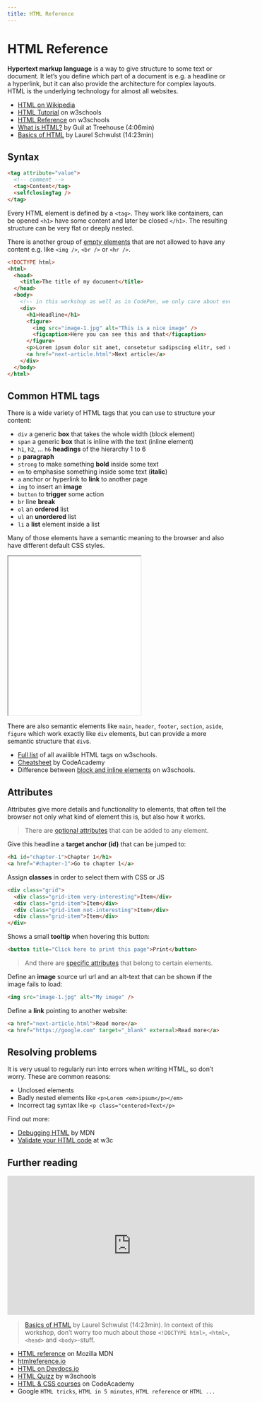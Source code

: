 ```yaml
---
title: HTML Reference
---
```


# HTML Reference

**Hypertext markup language** is a way to give structure to some text or document. It let’s you define which part of a document is e.g. a headline or a hyperlink, but it can also provide the architecture for complex layouts. HTML is the underlying technology for almost all websites.

- [HTML on Wikipedia](https://en.wikipedia.org/wiki/HTML)
- [HTML Tutorial](https://www.w3schools.com/html/default.asp) on w3schools
- [HTML Reference](https://www.w3schools.com/tags/default.asp) on w3schools
- [What is HTML?](https://www.youtube.com/watch?v=W-6OY9eI3hk) by Guil at Treehouse (4:06min)
- [Basics of HTML](https://www.youtube.com/watch?v=CkzbI1Tv_rQ) by Laurel Schwulst (14:23min)

## Syntax

```html
<tag attribute="value">
  <!-- comment -->
  <tag>Content</tag>
  <selfclosingTag />
</tag>
```

Every HTML element is defined by a `<tag>`. They work like containers, can be opened `<h1>` have some content and later be closed `</h1>`. The resulting structure can be very flat or deeply nested.

There is another group of [empty elements](https://developer.mozilla.org/en-US/docs/Glossary/Empty_element) that are not allowed to have any content e.g. like `<img />`, `<br />` or `<hr />`.

```html
<!DOCTYPE html>
<html>
  <head>
    <title>The title of my document</title>
  </head>
  <body>
    <!-- in this workshop as well as in CodePen, we only care about everything inside the body element -->
    <div>
      <h1>Headline</h1>
      <figure>
        <img src="image-1.jpg" alt="This is a nice image" />
        <figcaption>Here you can see this and that</figcaption>
      </figure>
      <p>Lorem ipsum dolor sit amet, consetetur sadipscing elitr, sed diam nonumy eirmod tempor invidunt ut labore et dolore magna aliquyam erat, sed diam voluptua.</p>
      <a href="next-article.html">Next article</a>
    </div>
  </body>
</html>
```

## Common HTML tags
There is a wide variety of HTML tags that you can use to structure your content:

- `div` a generic **box** that takes the whole width (block element)
- `span` a generic **box** that is inline with the text (inline element)
- `h1`, `h2`, ... `h6` **headings** of the hierarchy 1 to 6
- `p` **paragraph**
- `strong` to make something **bold** inside some text
- `em` to emphasise something inside some text (**italic**)
- `a` anchor or hyperlink to **link** to another page
- `img` to insert an **image**
- `button` to **trigger** some action
- `br` line **break**
- `ol` an **ordered** list
- `ul` an **unordered** list
- `li` a **list** element inside a list

Many of those elements have a semantic meaning to the browser and also have different default CSS styles.

<iframe height="360" src="/examples/a-few-more-html-elements/embed"></iframe>

There are also semantic elements like `main`, `header`, `footer`, `section`, `aside`, `figure` which work exactly like `div` elements, but can provide a more semantic structure that `div`s.

- [Full list](https://www.w3schools.com/tags/ref_byfunc.asp) of all availible HTML tags on w3schools.
- [Cheatsheet](https://www.codecademy.com/learn/learn-html/modules/learn-html-elements/cheatsheet) by CodeAcademy
- Difference between [block and inline elements](https://www.w3schools.com/html/html_blocks.asp) on w3schools.

## Attributes
Attributes give more details and functionality to elements, that often tell the browser not only what kind of element this is, but also how it works.

> There are [optional attributes](https://www.w3schools.com/tags/ref_standardattributes.asp) that can be added to any element.

Give this headline a **target anchor (id)** that can be jumped to:
```html
<h1 id="chapter-1">Chapter 1</h1>
<a href="#chapter-1">Go to chapter 1</a>
```

Assign **classes** in order to select them with CSS or JS
```html
<div class="grid">
  <div class="grid-item very-interesting">Item</div>
  <div class="grid-item">Item</div>
  <div class="grid-item not-interesting">Item</div>
  <div class="grid-item">Item</div>
</div>
```

Shows a small **tooltip** when hovering this button:
```html
<button title="Click here to print this page">Print</button>
```

> And there are [specific attributes](https://www.w3schools.com/tags/ref_attributes.asp) that belong to certain elements.

Define an **image** source url url and an alt-text that can be shown if the image fails to load:
```html
<img src="image-1.jpg" alt="My image" />
```
Define a **link** pointing to another website:
```html
<a href="next-article.html">Read more</a>
<a href="https://google.com" target="_blank" external>Read more</a>
```

## Resolving problems
It is very usual to regularly run into errors when writing HTML, so don’t worry. These are common reasons:
- Unclosed elements
- Badly nested elements like `<p>Lorem <em>ipsum</p></em>`
- Incorrect tag syntax like `<p class="centered>Text</p>`

Find out more:
- [Debugging HTML](https://developer.mozilla.org/en-US/docs/Learn/HTML/Introduction_to_HTML/Debugging_HTML) by MDN
- [Validate your HTML code](https://validator.w3.org/#validate_by_input) at w3c

## Further reading

<div class="iframe video-wrapper">
  <iframe width="560" height="315" src="https://www.youtube.com/embed/CkzbI1Tv_rQ" title="YouTube video player" frameborder="0" allow="accelerometer; autoplay; clipboard-write; encrypted-media; gyroscope; picture-in-picture" allowfullscreen></iframe>
</div>

> [Basics of HTML](https://www.youtube.com/watch?v=CkzbI1Tv_rQ) by Laurel Schwulst (14:23min). In context of this workshop, don’t worry too much about those `<!DOCTYPE html>`, `<html>`, `<head>` and `<body>`-stuff.

- [HTML reference](https://developer.mozilla.org/en-US/docs/Web/HTML) on Mozilla MDN
- [htmlreference.io](https://htmlreference.io)
- [HTML on Devdocs.io](https://devdocs.io/html/)
- [HTML Quizz](https://www.w3schools.com/quiztest/quiztest.asp?qtest=HTML) by w3schools
- [HTML & CSS courses](https://www.codecademy.com/catalog/language/html-css) on CodeAcademy
- Google `HTML tricks`, `HTML in 5 minutes`, `HTML reference` or `HTML ...`
